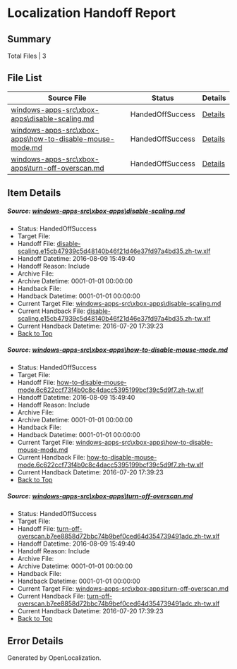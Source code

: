 # <a name='report-top'></a> Localization Handoff Report

## Summary
 Total Files | 3

## File List
 Source File | Status | Details 
 ----------- | ------ | ------- 
 [windows-apps-src\xbox-apps\disable-scaling.md](https://github.com/Microsoft/windows-apps/blob/582f5677c15f7cd62c398103b48743ba4bea6c5b/windows-apps-src/xbox-apps/disable-scaling.md) | HandedOffSuccess | [Details](#8079be9685558277565766fa8d0ebbfd4a5559047988)
 [windows-apps-src\xbox-apps\how-to-disable-mouse-mode.md](https://github.com/Microsoft/windows-apps/blob/b4df1f944d909640791e4ed7e3bcf8d8bdf7a0d1/windows-apps-src/xbox-apps/how-to-disable-mouse-mode.md) | HandedOffSuccess | [Details](#91e530a3313d53c4e693b88a64b849f3188a72de7991)
 [windows-apps-src\xbox-apps\turn-off-overscan.md](https://github.com/Microsoft/windows-apps/blob/8b7705c4cb6b05d2227e1d69a2da9bd0c5081994/windows-apps-src/xbox-apps/turn-off-overscan.md) | HandedOffSuccess | [Details](#177366730651338b34368297f56ce83a589e70b58058)

## Item Details
##### <a name='8079be9685558277565766fa8d0ebbfd4a5559047988'></a> Source: [windows-apps-src\xbox-apps\disable-scaling.md](https://github.com/Microsoft/windows-apps/blob/582f5677c15f7cd62c398103b48743ba4bea6c5b/windows-apps-src/xbox-apps/disable-scaling.md)
* Status: HandedOffSuccess
* Target File: 
* Handoff File: [disable-scaling.e15cb47939c5d48140b46f21d46e37fd97a4bd35.zh-tw.xlf](https://github.com/Microsoft/WDG.handoff/blob/182f5180b5a0c7ef52ebe2aac15a34e1ba931e5f/ol-handoff/Microsoft/windows-apps.zh-tw/master/disable-scaling.e15cb47939c5d48140b46f21d46e37fd97a4bd35.zh-tw.xlf)
* Handoff Datetime: 2016-08-09 15:49:40
* Handoff Reason: Include
* Archive File: 
* Archive Datetime: 0001-01-01 00:00:00
* Handback File: 
* Handback Datetime: 0001-01-01 00:00:00
* Current Target File: [windows-apps-src\xbox-apps\disable-scaling.md](https://github.com/Microsoft/windows-apps.zh-tw/blob/28d9426b29c49ad4d7d36ad8929a7eab1d0bd985/windows-apps-src/xbox-apps/disable-scaling.md)
* Current Handback File: [disable-scaling.e15cb47939c5d48140b46f21d46e37fd97a4bd35.zh-tw.xlf](https://github.com/Microsoft/WDG.handback/blob/ba466a2470429e980e411fcb9bc1043d0c07ebdd/ol-handback/Microsoft/windows-apps.zh-tw/master/disable-scaling.e15cb47939c5d48140b46f21d46e37fd97a4bd35.zh-tw.xlf)
* Current Handback Datetime: 2016-07-20 17:39:23
* [Back to Top](#report-top)

##### <a name='91e530a3313d53c4e693b88a64b849f3188a72de7991'></a> Source: [windows-apps-src\xbox-apps\how-to-disable-mouse-mode.md](https://github.com/Microsoft/windows-apps/blob/b4df1f944d909640791e4ed7e3bcf8d8bdf7a0d1/windows-apps-src/xbox-apps/how-to-disable-mouse-mode.md)
* Status: HandedOffSuccess
* Target File: 
* Handoff File: [how-to-disable-mouse-mode.6c622ccf73f4b0c8c4dacc5395199bcf39c5d9f7.zh-tw.xlf](https://github.com/Microsoft/WDG.handoff/blob/182f5180b5a0c7ef52ebe2aac15a34e1ba931e5f/ol-handoff/Microsoft/windows-apps.zh-tw/master/how-to-disable-mouse-mode.6c622ccf73f4b0c8c4dacc5395199bcf39c5d9f7.zh-tw.xlf)
* Handoff Datetime: 2016-08-09 15:49:40
* Handoff Reason: Include
* Archive File: 
* Archive Datetime: 0001-01-01 00:00:00
* Handback File: 
* Handback Datetime: 0001-01-01 00:00:00
* Current Target File: [windows-apps-src\xbox-apps\how-to-disable-mouse-mode.md](https://github.com/Microsoft/windows-apps.zh-tw/blob/28d9426b29c49ad4d7d36ad8929a7eab1d0bd985/windows-apps-src/xbox-apps/how-to-disable-mouse-mode.md)
* Current Handback File: [how-to-disable-mouse-mode.6c622ccf73f4b0c8c4dacc5395199bcf39c5d9f7.zh-tw.xlf](https://github.com/Microsoft/WDG.handback/blob/ba466a2470429e980e411fcb9bc1043d0c07ebdd/ol-handback/Microsoft/windows-apps.zh-tw/master/how-to-disable-mouse-mode.6c622ccf73f4b0c8c4dacc5395199bcf39c5d9f7.zh-tw.xlf)
* Current Handback Datetime: 2016-07-20 17:39:23
* [Back to Top](#report-top)

##### <a name='177366730651338b34368297f56ce83a589e70b58058'></a> Source: [windows-apps-src\xbox-apps\turn-off-overscan.md](https://github.com/Microsoft/windows-apps/blob/8b7705c4cb6b05d2227e1d69a2da9bd0c5081994/windows-apps-src/xbox-apps/turn-off-overscan.md)
* Status: HandedOffSuccess
* Target File: 
* Handoff File: [turn-off-overscan.b7ee8858d72bbc74b9bef0ced64d354739491adc.zh-tw.xlf](https://github.com/Microsoft/WDG.handoff/blob/182f5180b5a0c7ef52ebe2aac15a34e1ba931e5f/ol-handoff/Microsoft/windows-apps.zh-tw/master/turn-off-overscan.b7ee8858d72bbc74b9bef0ced64d354739491adc.zh-tw.xlf)
* Handoff Datetime: 2016-08-09 15:49:40
* Handoff Reason: Include
* Archive File: 
* Archive Datetime: 0001-01-01 00:00:00
* Handback File: 
* Handback Datetime: 0001-01-01 00:00:00
* Current Target File: [windows-apps-src\xbox-apps\turn-off-overscan.md](https://github.com/Microsoft/windows-apps.zh-tw/blob/28d9426b29c49ad4d7d36ad8929a7eab1d0bd985/windows-apps-src/xbox-apps/turn-off-overscan.md)
* Current Handback File: [turn-off-overscan.b7ee8858d72bbc74b9bef0ced64d354739491adc.zh-tw.xlf](https://github.com/Microsoft/WDG.handback/blob/ba466a2470429e980e411fcb9bc1043d0c07ebdd/ol-handback/Microsoft/windows-apps.zh-tw/master/turn-off-overscan.b7ee8858d72bbc74b9bef0ced64d354739491adc.zh-tw.xlf)
* Current Handback Datetime: 2016-07-20 17:39:23
* [Back to Top](#report-top)


## Error Details

Generated by OpenLocalization.
